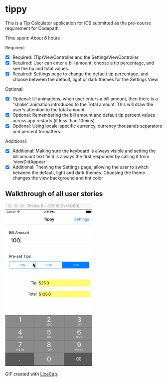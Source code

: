 # tippy
This is a Tip Calculator application for iOS submitted as the pre-course requirement for Codepath.

Time spent: About 6 hours

Required:

* [x] Required: (Tip)ViewController and the SettingsViewController
* [x] Required: User can enter a bill amount, choose a tip percentage, and see the tip and total values.
* [x] Required: Settings page to change the default tip percentage, and choose between the default, light or dark themes for the Settings View

Optional:

* [x] Optional: UI animations, when user enters a bill amount, then there is a "shake" animation introduced to the Total amount. This will draw the user's attention to the total amount.
* [x] Optional: Remembering the bill amount and default tip percent values across app restarts (if less than 10mins)
* [x] Optional: Using locale-specific currency, currency thousands separators and percent formatters.

Additional: 

* [x] Additional: Making sure the keyboard is always visible and setting the bill amount text field is always the first responder by calling it from 'viewDidAppear'
* [x] Additional: Theming the Settings page, allowing the user to switch between the default, light and dark themes. Choosing the theme changes the view background and tint color

## Walkthrough of all user stories

![Video Walkthrough](tip_calculator_animation.gif)

GIF created with [LiceCap](http://www.cockos.com/licecap/).
